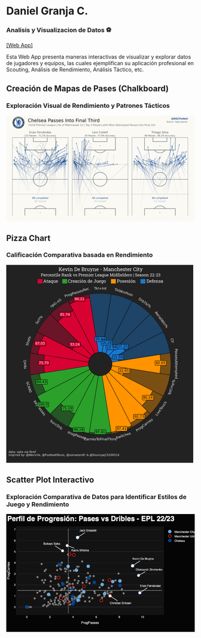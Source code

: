 # Daniel Granja C.
### Analisis y Visualizacion de Datos ⚽

[[Web App]](dgcfutbol.streamlit.app)

Esta Web App presenta maneras interactivas de visualizar y explorar datos de jugadores y equipos, las cuales ejemplifican su aplicación profesional en Scouting, Análisis de Rendimiento, Análisis Táctico, etc.

## Creación de Mapas de Pases (Chalkboard)
### Exploración Visual de Rendimiento y Patrones Tácticos
<img src="images/chelsea_passes.png" width="850" />

## Pizza Chart
### Calificación Comparativa basada en Rendimiento
<img src="images/pizza.png" width="500" />

## Scatter Plot Interactivo
### Exploración Comparativa de Datos para Identificar Estilos de Juego y Rendimiento
<img src="images/progression.png" width="600" />
